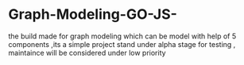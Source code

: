 # Graph-Modeling-GO-JS-

the build made for graph modeling which can be model with help of 5 components ,its a simple project stand under alpha stage for testing , maintaince will be considered under low priority

